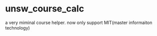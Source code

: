 # unsw_course_calc

a very miminal course helper. now only support MIT(master informaiton technology)
